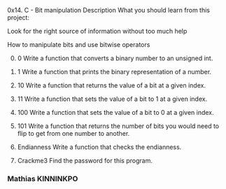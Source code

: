 0x14. C - Bit manipulation
Description
What you should learn from this project:

Look for the right source of information without too much help

How to manipulate bits and use bitwise operators

0. 0
Write a function that converts a binary number to an unsigned int.

2. 1
Write a function that prints the binary representation of a number.

4. 10
Write a function that returns the value of a bit at a given index.

6. 11
Write a function that sets the value of a bit to 1 at a given index.

8. 100
Write a function that sets the value of a bit to 0 at a given index.

10. 101
Write a function that returns the number of bits you would need to flip to get from one number to another.

12. Endianness
Write a function that checks the endianness.


14. Crackme3
Find the password for this program.


### Mathias KINNINKPO
